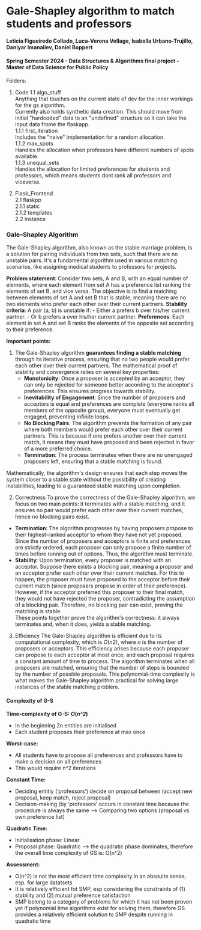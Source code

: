 # Gale-Shapley algorithm to match students and professors
#### Leticia Figueiredo Collado, Luca-Verona Vellage, Isabella Urbano-Trujillo, Daniyar Imanaliev, Daniel Boppert
#### Spring Semester 2024 - Data Structures & Algorithms final project - Master of Data Science for Public Policy
  
  
Folders:

1. Code
1.1 algo_stuff  
    Anything that touches on the current state of dev for the inner workings for the gs algorithm.  
    Currently also holds synthetic data creation. This should move from initial "hardcoded" data to an "undefined" structure so it can take the input data frome the flaskapp.  
1.1.1 first_iteration  
     Includes the "naive" implementation for a random allocation.  
1.1.2 max_spots  
     Handles the allocation when professors have different numbers of spots available.  
1.1.3 unequal_sets  
     Handles the allocation for limited preferences for students and professors, which means students dont rank all professors and viceversa.  
  
2. Flask_Frontend  
2.1 flaskpp  
2.1.1 static  
2.1.2 templates  
2.2 instance  

   

### **Gale–Shapley Algorithm**

The Gale-Shapley algorithm, also known as the stable marriage problem, is a solution for pairing individuals from two sets, such that there are no unstable pairs. It's a fundamental algorithm used in various matching scenarios, like assigning medical students to professors for projects.

**Problem statement**: Consider two sets, A and B, with an equal number of elements, where each element from set A has a preference list ranking the elements of set B, and vice versa. The objective is to find a matching between elements of set A and set B that is stable, meaning there are no two elements who prefer each other over their current partners.
**Stability criteria**: A pair (a, b) is unstable if:
    - Either a prefers b over his/her current partner.
    - Or b prefers a over his/her current partner.
**Preferences**: Each element in set A and set B ranks the elements of the opposite set according to their preference.

**Important points:**

1. The Gale-Shapley algorithm **guarantees finding a stable matching** through its iterative process, ensuring that no two people would prefer each other over their current partners. The mathematical proof of stability and convergence relies on several key properties:
    - **Monotonicity**: Once a proposer is accepted by an acceptor, they can only be rejected for someone better according to the acceptor's preferences. This ensures progress towards stability.
    - **Inevitability of Engagement**: Since the number of proposers and acceptors is equal and preferences are complete (everyone ranks all members of the opposite group), everyone must eventually get engaged, preventing infinite loops.
    - **No Blocking Pairs**: The algorithm prevents the formation of any pair where both members would prefer each other over their current partners. This is because if one prefers another over their current match, it means they must have proposed and been rejected in favor of a more preferred choice.
    - **Termination**: The process terminates when there are no unengaged proposers left, ensuring that a stable matching is found.

Mathematically, the algorithm's design ensures that each step moves the system closer to a stable state without the possibility of creating instabilities, leading to a guaranteed stable matching upon completion.

2. Correctness
To prove the correctness of the Gale-Shapley algorithm, we focus on two main points: it terminates with a stable matching, and it ensures no pair would prefer each other over their current matches, hence no blocking pairs exist.
- **Termination**: The algorithm progresses by having proposers propose to their highest-ranked acceptor to whom they have not yet proposed. Since the number of proposers and acceptors is finite and preferences are strictly ordered, each proposer can only propose a finite number of times before running out of options. Thus, the algorithm must terminate.
- **Stability**: Upon termination, every proposer is matched with an acceptor. Suppose there exists a blocking pair, meaning a proposer and an acceptor prefer each other over their current matches. For this to happen, the proposer must have proposed to the acceptor before their current match (since proposers propose in order of their preference). However, if the acceptor preferred this proposer to their final match, they would not have rejected the proposer, contradicting the assumption of a blocking pair. Therefore, no blocking pair can exist, proving the matching is stable.  
These points together prove the algorithm's correctness: it always terminates and, when it does, yields a stable matching.

3. Efficiency
The Gale-Shapley algorithm is efficient due to its computational complexity, which is *O*(*n*2), where *n* is the number of proposers or acceptors. This efficiency arises because each proposer can propose to each acceptor at most once, and each proposal requires a constant amount of time to process. The algorithm terminates when all proposers are matched, ensuring that the number of steps is bounded by the number of possible proposals. This polynomial-time complexity is what makes the Gale-Shapley algorithm practical for solving large instances of the stable matching problem.


#### Complexity of G-S

**Time-complexity of G-S: *O*(*n^2*)**
- In the beginning 2n entities are initialised  
- Each student proposes their preference at max once  

**Worst-case:**  
- All students have to propose all preferences and professors have to make a decision on all preferences  
- This would require n^2 iterations  

**Constant Time:**   
- Deciding entitiy (’professors’) decide on proposal between (accept new proposal, keep match, reject proposal)  
- Decision-making (by ‘professors’ occurs in constant time because the procedure is always the same —> Comparing two options (proposal vs. own preference list)  

**Quadratic Time:**  
- Initialisation phase: Linear  
- Proposal phase: Quadratic —> the quadratic phase dominates, therefore the overall time complexity of GS is: O(n^2)  

**Assessment:**  
- O(n^2) is not the most efficient time complexity in an absoulte sense, esp. for large datatsets  
- It is relatively efficient fot SMP, esp considering the constraints of (1) stability and (2) mutual preference satisfaction  
- SMP belong to a category of problems for which it has not been proven yet if polynomial time algorithms exist for solving them, therefore GS provides a relatively efficient solution to SMP despite running in quadratic time  





